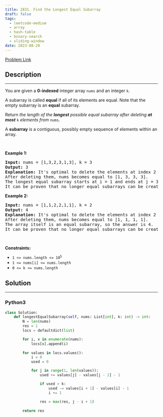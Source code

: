 ```yaml
---
title: 2831. Find the Longest Equal Subarray
draft: false
tags: 
  - leetcode-medium
  - array
  - hash-table
  - binary-search
  - sliding-window
date: 2023-08-20
---
```


[Problem Link](https://leetcode.com/problems/find-the-longest-equal-subarray/)

## Description

---
<p>You are given a <strong>0-indexed</strong> integer array <code>nums</code> and an integer <code>k</code>.</p>

<p>A subarray is called <strong>equal</strong> if all of its elements are equal. Note that the empty subarray is an <strong>equal</strong> subarray.</p>

<p>Return <em>the length of the <strong>longest</strong> possible equal subarray after deleting <strong>at most</strong> </em><code>k</code><em> elements from </em><code>nums</code>.</p>

<p>A <b>subarray</b> is a contiguous, possibly empty sequence of elements within an array.</p>

<p>&nbsp;</p>
<p><strong class="example">Example 1:</strong></p>

<pre>
<strong>Input:</strong> nums = [1,3,2,3,1,3], k = 3
<strong>Output:</strong> 3
<strong>Explanation:</strong> It&#39;s optimal to delete the elements at index 2 and index 4.
After deleting them, nums becomes equal to [1, 3, 3, 3].
The longest equal subarray starts at i = 1 and ends at j = 3 with length equal to 3.
It can be proven that no longer equal subarrays can be created.
</pre>

<p><strong class="example">Example 2:</strong></p>

<pre>
<strong>Input:</strong> nums = [1,1,2,2,1,1], k = 2
<strong>Output:</strong> 4
<strong>Explanation:</strong> It&#39;s optimal to delete the elements at index 2 and index 3.
After deleting them, nums becomes equal to [1, 1, 1, 1].
The array itself is an equal subarray, so the answer is 4.
It can be proven that no longer equal subarrays can be created.
</pre>

<p>&nbsp;</p>
<p><strong>Constraints:</strong></p>

<ul>
	<li><code>1 &lt;= nums.length &lt;= 10<sup>5</sup></code></li>
	<li><code>1 &lt;= nums[i] &lt;= nums.length</code></li>
	<li><code>0 &lt;= k &lt;= nums.length</code></li>
</ul>


## Solution

---
### Python3
``` py title='find-the-longest-equal-subarray'
class Solution:
    def longestEqualSubarray(self, nums: List[int], k: int) -> int:
        N = len(nums)
        res = 1
        locs = defaultdict(list)

        for i, x in enumerate(nums):
            locs[x].append(i)
        
        for values in locs.values():
            i = 0
            used = 0

            for j in range(1, len(values)):
                used += values[j] - values[j - 1] - 1

                if used > k:
                    used -= values[i + 1] - values[i] - 1
                    i += 1
                
                res = max(res, j - i + 1)
        
        return res
```

